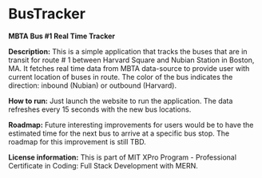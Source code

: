 # BusTracker
**MBTA Bus #1 Real Time Tracker**

**Description:** This is a simple application that tracks the buses that are in transit for route # 1 between Harvard Square and Nubian Station in Boston, MA. It fetches real time data from MBTA data-source to provide user with current location of buses in route. The color of the bus indicates the direction: inbound (Nubian) or outbound (Harvard).

**How to run:** Just launch the website to run the application. The data refreshes every 15 seconds with the new bus locations.

**Roadmap:** Future interesting improvements for users would be to have the estimated time for the next bus to arrive at a specific bus stop. The roadmap for this improvement is still TBD.

**License information:** This is part of MIT XPro Program - Professional Certificate in Coding: Full Stack Development with MERN.
